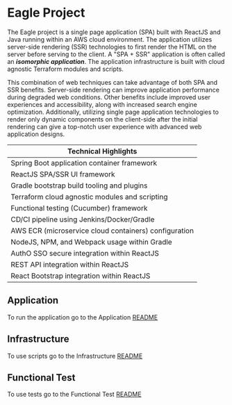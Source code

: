 # Eagle Project

The Eagle project is a single page application (SPA) built with ReactJS and Java running within an AWS cloud environment.  The application utilizes server-side rendering (SSR) technologies to first render the HTML on the server before serving to the client.  A "SPA + SSR" application is often called an ***isomorphic application***.  The application infrastructure is built with cloud agnostic Terraform modules and scripts.

This combination of web techniques can take advantage of both SPA and SSR benefits.  Server-side rendering can improve application performance during degraded web conditions.  Other benefits include improved user experiences and accessibility, along with increased search engine optimization.  Additionally, utilizing single page application technologies to render only dynamic components on the client-side after the initial rendering can give a top-notch user experience with advanced web application designs.

| Technical Highlights  |
| ------------- |
| Spring Boot application container framework |
| ReactJS SPA/SSR UI framework |
| Gradle bootstrap build tooling and plugins|
| Terraform cloud agnostic modules and scripting |
| Functional testing (Cucumber) framework |
| CD/CI pipeline using Jenkins/Docker/Gradle|
| AWS ECR (microservice cloud containers) configuration|
| NodeJS, NPM, and Webpack usage within Gradle |
| AuthO SSO secure integration within ReactJS|
| REST API integration within ReactJS |
| React Bootstrap integration within ReactJS |

## Application
To run the application go to the Application [README](application/README.md)


## Infrastructure
To use scripts go to the Infrastructure [README](infrastructure/README.md)

## Functional Test
To use tests go to the Functional Test [README](functional_test/README.md)
